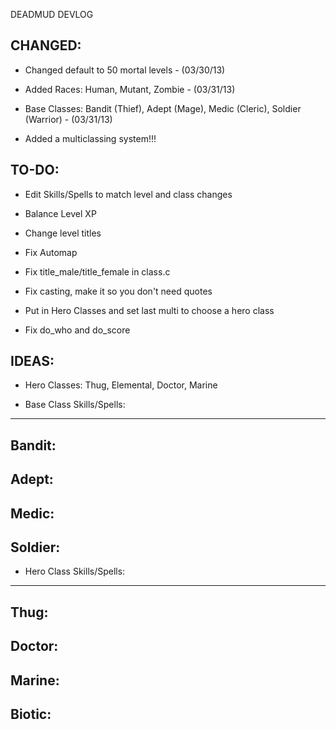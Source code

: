 DEADMUD DEVLOG

CHANGED:
-----------------------------------------------
* Changed default to 50 mortal levels - (03/30/13)

* Added Races: Human, Mutant, Zombie - (03/31/13)

* Base Classes: Bandit (Thief), Adept (Mage), Medic (Cleric), Soldier (Warrior) - (03/31/13)

* Added a multiclassing system!!!

TO-DO:
-----------------------------------------------
* Edit Skills/Spells to match level and class changes

* Balance Level XP

* Change level titles

* Fix Automap

* Fix title_male/title_female in class.c

* Fix casting, make it so you don't need quotes

* Put in Hero Classes and set last multi to choose a hero class

* Fix do_who and do_score

IDEAS:
-----------------------------------------------
* Hero Classes: Thug, Elemental, Doctor, Marine



* Base Class Skills/Spells:
-----------------------------------------------
Bandit:
-----------------------------------------------
Adept:
-----------------------------------------------
Medic:
-----------------------------------------------
Soldier:
-----------------------------------------------


* Hero Class Skills/Spells:
-----------------------------------------------
Thug:
-----------------------------------------------
Doctor:
-----------------------------------------------
Marine:
-----------------------------------------------
Biotic:
-----------------------------------------------
